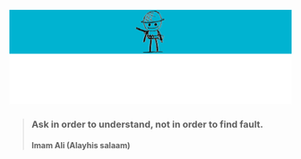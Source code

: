 ![soldier](https://github.com/amirihusayn/amirihusayn/blob/main/soldier1.png)  
> ### Ask in order to understand, not in order to find fault.  
> #### Imam Ali (Alayhis salaam)

